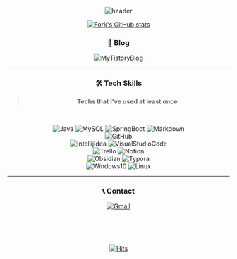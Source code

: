 <div align="center">

![header](https://capsule-render.vercel.app/api?type=slice&color=414f3d&text=Fork&height=180&animation=twinkling&fontColor=c8c8c8&fontSize=95&fontAlign=75&fontAlignY=20&rotate=12&desc=🔱&descAlign=75&descAlignY=43)

[![Fork's GitHub stats](https://github-readme-stats.vercel.app/api?username=forktheonlyone&include_all_commits=true&show_icons=true&theme=dark&count_private=true&locale=kr)](https://github.com/forktheonlyone/github-readme-stats)

### 🔱 Blog

[![MyTistoryBlog](https://img.shields.io/badge/Tistory-000000?style=for-the-badge&logo=tistory&logoColor=white)](https://forktheonlyone.tistory.com)

---

### 🛠 Tech Skills
> **Techs that I've used at least once**

<br/>

![Java](https://img.shields.io/badge/Java-007396?style=flat-square&logo=openjdk&logoColor=white)
![MySQL](https://img.shields.io/badge/MySQL-4479A1?style=flat-square&logo=MySQL&logoColor=white)
![SpringBoot](https://img.shields.io/badge/Spring%20Boot-6DB33F?style=flat-square&logo=springboot&logoColor=white)
![Markdown](https://img.shields.io/badge/Markdown-000000?style=flat-square&logo=markdown&logoColor=white) <br/>
![GitHub](https://img.shields.io/badge/Github-181717?style=flat-square&logo=github&logoColor=white) <br/>
![IntellijIdea](https://img.shields.io/badge/IntelliJ%20IDEA-000000?style=flat-square&logo=intellijidea&logoColor=white)
![VisualStudioCode](https://img.shields.io/badge/Visual%20Studio%20Code-007ACC?style=flat-square&logo=visualstudiocode&logoColor=white) <br/>
![Trello](https://img.shields.io/badge/Trello-0052CC?style=flat-square&logo=Trello&logoColor=white)
![Notion](https://img.shields.io/badge/Notion-white?style=flat-square&logo=notion&logoColor=black)<br/>
![Obsidian](https://img.shields.io/badge/Obsidian-7C3AED?style=flat-square&logo=obsidian&logoColor=white)
![Typora](https://img.shields.io/badge/Typora-white?style=flat-square&logoColor=white)<br/>
![Windows10](https://img.shields.io/badge/Windows-0078D6?style=flat-square&logo=windows10&logoColor=white)
![Linux](https://img.shields.io/badge/Linux-FCC624?style=flat-square&logo=Linux&logoColor=black)

---

### 📞 Contact

[![Gmail](https://img.shields.io/badge/forktheonlyone@gmail.com-white?style=for-the-badge&logo=Gmail&logoColor=EA4335)](mailto:forktheonlyone@gmail.com)

<br/>
<br/>
<br/>

[![Hits](https://hits.seeyoufarm.com/api/count/incr/badge.svg?url=https%3A%2F%2Fgithub.com%2Fforktheonlyone&count_bg=%23A8A8A8&title_bg=%23555555&icon=&icon_color=%23E7E7E7&title=%20Ψ%20&edge_flat=false)](https://hits.seeyoufarm.com)

</div>
